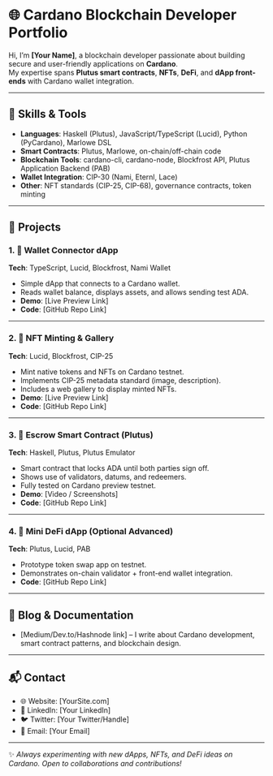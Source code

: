 # 🌐 Cardano Blockchain Developer Portfolio

Hi, I’m **[Your Name]**, a blockchain developer passionate about building secure and user-friendly applications on **Cardano**.  
My expertise spans **Plutus smart contracts**, **NFTs**, **DeFi**, and **dApp front-ends** with Cardano wallet integration.

---

## 🔧 Skills & Tools
- **Languages**: Haskell (Plutus), JavaScript/TypeScript (Lucid), Python (PyCardano), Marlowe DSL  
- **Smart Contracts**: Plutus, Marlowe, on-chain/off-chain code  
- **Blockchain Tools**: cardano-cli, cardano-node, Blockfrost API, Plutus Application Backend (PAB)  
- **Wallet Integration**: CIP-30 (Nami, Eternl, Lace)  
- **Other**: NFT standards (CIP-25, CIP-68), governance contracts, token minting  

---

## 📂 Projects

### 1. 🔗 Wallet Connector dApp
**Tech**: TypeScript, Lucid, Blockfrost, Nami Wallet  
- Simple dApp that connects to a Cardano wallet.  
- Reads wallet balance, displays assets, and allows sending test ADA.  
- **Demo**: [Live Preview Link]  
- **Code**: [GitHub Repo Link]  

---

### 2. 🎨 NFT Minting & Gallery
**Tech**: Lucid, Blockfrost, CIP-25  
- Mint native tokens and NFTs on Cardano testnet.  
- Implements CIP-25 metadata standard (image, description).  
- Includes a web gallery to display minted NFTs.  
- **Demo**: [Live Preview Link]  
- **Code**: [GitHub Repo Link]  

---

### 3. 🤝 Escrow Smart Contract (Plutus)
**Tech**: Haskell, Plutus, Plutus Emulator  
- Smart contract that locks ADA until both parties sign off.  
- Shows use of validators, datums, and redeemers.  
- Fully tested on Cardano preview testnet.  
- **Demo**: [Video / Screenshots]  
- **Code**: [GitHub Repo Link]  

---

### 4. 💱 Mini DeFi dApp (Optional Advanced)
**Tech**: Plutus, Lucid, PAB  
- Prototype token swap app on testnet.  
- Demonstrates on-chain validator + front-end wallet integration.  
- **Code**: [GitHub Repo Link]  

---

## 📝 Blog & Documentation
- [Medium/Dev.to/Hashnode link] – I write about Cardano development, smart contract patterns, and blockchain design.  

---
## 📬 Contact
- 🌐 Website: [YourSite.com]  
- 💼 LinkedIn: [Your LinkedIn]  
- 🐦 Twitter: [Your Twitter/Handle]  
- 📧 Email: [Your Email]  
---

✨ *Always experimenting with new dApps, NFTs, and DeFi ideas on Cardano. Open to collaborations and contributions!*
